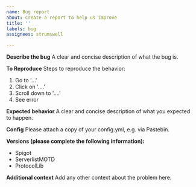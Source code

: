 ```yaml
---
name: Bug report
about: Create a report to help us improve
title: ''
labels: bug
assignees: strumswell

---
```


**Describe the bug**
A clear and concise description of what the bug is.

**To Reproduce**
Steps to reproduce the behavior:
1. Go to '...'
2. Click on '....'
3. Scroll down to '....'
4. See error

**Expected behavior**
A clear and concise description of what you expected to happen.

**Config**
Please attach a copy of your config.yml, e.g. via Pastebin.

**Versions (please complete the following information):**
 - Spigot
 - ServerlistMOTD
 - ProtocolLib

**Additional context**
Add any other context about the problem here.
